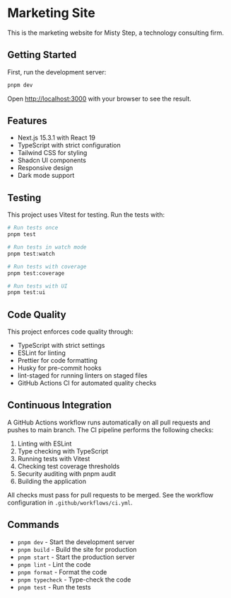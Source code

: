 # Marketing Site

This is the marketing website for Misty Step, a technology consulting firm.

## Getting Started

First, run the development server:

```bash
pnpm dev
```

Open [http://localhost:3000](http://localhost:3000) with your browser to see the result.

## Features

- Next.js 15.3.1 with React 19
- TypeScript with strict configuration
- Tailwind CSS for styling
- Shadcn UI components
- Responsive design
- Dark mode support

## Testing

This project uses Vitest for testing. Run the tests with:

```bash
# Run tests once
pnpm test

# Run tests in watch mode
pnpm test:watch

# Run tests with coverage
pnpm test:coverage

# Run tests with UI
pnpm test:ui
```

## Code Quality

This project enforces code quality through:

- TypeScript with strict settings
- ESLint for linting
- Prettier for code formatting
- Husky for pre-commit hooks
- lint-staged for running linters on staged files
- GitHub Actions CI for automated quality checks

## Continuous Integration

A GitHub Actions workflow runs automatically on all pull requests and pushes to main branch. The CI pipeline performs the following checks:

1. Linting with ESLint
2. Type checking with TypeScript
3. Running tests with Vitest
4. Checking test coverage thresholds
5. Security auditing with pnpm audit
6. Building the application

All checks must pass for pull requests to be merged. See the workflow configuration in `.github/workflows/ci.yml`.

## Commands

- `pnpm dev` - Start the development server
- `pnpm build` - Build the site for production
- `pnpm start` - Start the production server
- `pnpm lint` - Lint the code
- `pnpm format` - Format the code
- `pnpm typecheck` - Type-check the code
- `pnpm test` - Run the tests

